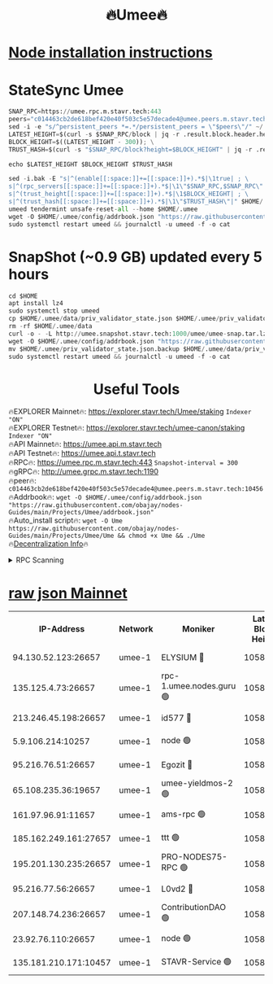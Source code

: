 <h1 align="center"> 🔥Umee🔥</h1>


[Node installation instructions](https://github.com/obajay/nodes-Guides/tree/main/Projects/Umee)
=
# StateSync Umee
```python
SNAP_RPC=https://umee.rpc.m.stavr.tech:443
peers="c014463cb2de618bef420e40f503c5e57decade4@umee.peers.m.stavr.tech:10456"
sed -i -e "s/^persistent_peers *=.*/persistent_peers = \"$peers\"/" ~/.umee/config/config.toml
LATEST_HEIGHT=$(curl -s $SNAP_RPC/block | jq -r .result.block.header.height); \
BLOCK_HEIGHT=$((LATEST_HEIGHT - 300)); \
TRUST_HASH=$(curl -s "$SNAP_RPC/block?height=$BLOCK_HEIGHT" | jq -r .result.block_id.hash)

echo $LATEST_HEIGHT $BLOCK_HEIGHT $TRUST_HASH

sed -i.bak -E "s|^(enable[[:space:]]+=[[:space:]]+).*$|\1true| ; \
s|^(rpc_servers[[:space:]]+=[[:space:]]+).*$|\1\"$SNAP_RPC,$SNAP_RPC\"| ; \
s|^(trust_height[[:space:]]+=[[:space:]]+).*$|\1$BLOCK_HEIGHT| ; \
s|^(trust_hash[[:space:]]+=[[:space:]]+).*$|\1\"$TRUST_HASH\"|" $HOME/.umee/config/config.toml
umeed tendermint unsafe-reset-all --home $HOME/.umee
wget -O $HOME/.umee/config/addrbook.json "https://raw.githubusercontent.com/obajay/nodes-Guides/main/Projects/Umee/addrbook.json"
sudo systemctl restart umeed && journalctl -u umeed -f -o cat
```
# SnapShot (~0.9 GB) updated every 5 hours
```python
cd $HOME
apt install lz4
sudo systemctl stop umeed
cp $HOME/.umee/data/priv_validator_state.json $HOME/.umee/priv_validator_state.json.backup
rm -rf $HOME/.umee/data
curl -o - -L http://umee.snapshot.stavr.tech:1000/umee/umee-snap.tar.lz4 | lz4 -c -d - | tar -x -C $HOME/.umee --strip-components 2
wget -O $HOME/.umee/config/addrbook.json "https://raw.githubusercontent.com/obajay/nodes-Guides/main/Projects/Umee/addrbook.json"
mv $HOME/.umee/priv_validator_state.json.backup $HOME/.umee/data/priv_validator_state.json
sudo systemctl restart umeed && journalctl -u umeed -f -o cat
```
 <h1 align="center"> Useful Tools</h1>

🔥EXPLORER Mainnet🔥:      https://explorer.stavr.tech/Umee/staking             `Indexer "ON"` \
🔥EXPLORER Testnet🔥:        https://explorer.stavr.tech/umee-canon/staking      `Indexer "ON"` \
🔥API Mainnet🔥:                   https://umee.api.m.stavr.tech \
🔥API Testnet🔥:                     https://umee.api.t.stavr.tech \
🔥RPC🔥:                           https://umee.rpc.m.stavr.tech:443                     `Snapshot-interval = 300` \
🔥gRPC🔥:                              http://umee.grpc.m.stavr.tech:1190 \
🔥peer🔥:                     `c014463cb2de618bef420e40f503c5e57decade4@umee.peers.m.stavr.tech:10456` \
🔥Addrbook🔥:    ```wget -O $HOME/.umee/config/addrbook.json "https://raw.githubusercontent.com/obajay/nodes-Guides/main/Projects/Umee/addrbook.json"``` \
🔥Auto_install script🔥: ```wget -O Ume https://raw.githubusercontent.com/obajay/nodes-Guides/main/Projects/Umee/Ume && chmod +x Ume && ./Ume``` \
🔥[Decentralization Info](https://github.com/obajay/StateSync-snapshots/tree/main/Projects/Umee/Decentralization)🔥

<details>
<summary>RPC Scanning</summary>

<h2 align="center"> We scan nodes in real time every 4 hours. And we provide the final result of RPC endpoints.
We cannot influence the operation of these nodes in any way. </h2>


```python
If Voting Power is higher than 0 --> then the Node is a validator of the network and may be subject to attack and be a potential threat to the chain.
```
```python
We marked such validators with a red symbol
```

</details>

[raw json Mainnet](https://rpc-check.umeem.stavr.tech/umeem/rpc-umeem-result.json)
=



<table><tr><th>IP-Address</th><th>Network</th><th>Moniker</th><th>Latest Block Height</th><th>Earliest Block Height</th><th>Catching Up</th><th>Tx Index</th><th>Voting Power</th><th>Scan Time</th></tr><tr><td>94.130.52.123:26657</td><td>umee-1</td><td>ELYSIUM 🔴</td><td>10582701</td><td>3216011</td><td>False</td><td>on</td><td>23099687</td><td>2024-02-14T01:06:25.378039293UTC</td></tr><tr><td>135.125.4.73:26657</td><td>umee-1</td><td>rpc-1.umee.nodes.guru 🟢</td><td>10582701</td><td>5167386</td><td>False</td><td>on</td><td>0</td><td>2024-02-14T01:06:25.640535069UTC</td></tr><tr><td>213.246.45.198:26657</td><td>umee-1</td><td>id577 🔴</td><td>10582688</td><td>7100001</td><td>False</td><td>on</td><td>35114891</td><td>2024-02-14T01:05:14.075246732UTC</td></tr><tr><td>5.9.106.214:10257</td><td>umee-1</td><td>node 🟢</td><td>10582697</td><td>7942001</td><td>False</td><td>on</td><td>0</td><td>2024-02-14T01:06:02.237930510UTC</td></tr><tr><td>95.216.76.51:26657</td><td>umee-1</td><td>Egozit 🔴</td><td>10582701</td><td>8262001</td><td>False</td><td>off</td><td>38497369</td><td>2024-02-14T01:06:25.048035813UTC</td></tr><tr><td>65.108.235.36:19657</td><td>umee-1</td><td>umee-yieldmos-2 🟢</td><td>10582682</td><td>9575548</td><td>False</td><td>on</td><td>0</td><td>2024-02-14T01:04:36.835939859UTC</td></tr><tr><td>161.97.96.91:11657</td><td>umee-1</td><td>ams-rpc 🟢</td><td>10582260</td><td>10352001</td><td>False</td><td>on</td><td>0</td><td>2024-02-14T01:06:44.224247363UTC</td></tr><tr><td>185.162.249.161:27657</td><td>umee-1</td><td>ttt 🟢</td><td>10582695</td><td>10381617</td><td>False</td><td>on</td><td>0</td><td>2024-02-14T01:05:53.357869149UTC</td></tr><tr><td>195.201.130.235:26657</td><td>umee-1</td><td>PRO-NODES75-RPC 🟢</td><td>10582696</td><td>10482696</td><td>False</td><td>on</td><td>0</td><td>2024-02-14T01:05:59.800631740UTC</td></tr><tr><td>95.216.77.56:26657</td><td>umee-1</td><td>L0vd2 🔴</td><td>10582704</td><td>10482703</td><td>False</td><td>off</td><td>38404326</td><td>2024-02-14T01:06:43.861770994UTC</td></tr><tr><td>207.148.74.236:26657</td><td>umee-1</td><td>ContributionDAO 🟢</td><td>10582702</td><td>10484838</td><td>False</td><td>off</td><td>0</td><td>2024-02-14T01:06:32.709473453UTC</td></tr><tr><td>23.92.76.110:26657</td><td>umee-1</td><td>node 🟢</td><td>10582708</td><td>10526001</td><td>False</td><td>on</td><td>0</td><td>2024-02-14T01:07:09.574039338UTC</td></tr><tr><td>135.181.210.171:10457</td><td>umee-1</td><td>STAVR-Service 🟢</td><td>10582702</td><td>10582001</td><td>False</td><td>on</td><td>0</td><td>2024-02-14T01:06:33.160372188UTC</td></tr></table>
